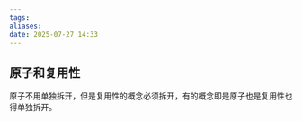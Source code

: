 ```yaml
---
tags: 
aliases: 
date: 2025-07-27 14:33
---
```

## 原子和复用性

原子不用单独拆开，但是复用性的概念必须拆开，有的概念即是原子也是复用性也得单独拆开。







